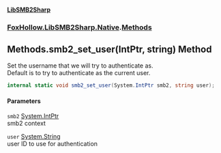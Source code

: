 #### [LibSMB2Sharp](index.md 'index')
### [FoxHollow.LibSMB2Sharp.Native](FoxHollow_LibSMB2Sharp_Native.md 'FoxHollow.LibSMB2Sharp.Native').[Methods](FoxHollow_LibSMB2Sharp_Native_Methods.md 'FoxHollow.LibSMB2Sharp.Native.Methods')
## Methods.smb2_set_user(IntPtr, string) Method
Set the username that we will try to authenticate as.  
Default is to try to authenticate as the current user.   
```csharp
internal static void smb2_set_user(System.IntPtr smb2, string user);
```
#### Parameters
<a name='FoxHollow_LibSMB2Sharp_Native_Methods_smb2_set_user(System_IntPtr_string)_smb2'></a>
`smb2` [System.IntPtr](https://docs.microsoft.com/en-us/dotnet/api/System.IntPtr 'System.IntPtr')  
smb2 context
  
<a name='FoxHollow_LibSMB2Sharp_Native_Methods_smb2_set_user(System_IntPtr_string)_user'></a>
`user` [System.String](https://docs.microsoft.com/en-us/dotnet/api/System.String 'System.String')  
user ID to use for authentication
  
